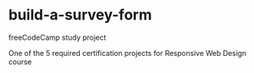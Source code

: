 # build-a-survey-form
freeCodeCamp study project


One of the 5 required certification projects for Responsive Web Design course
